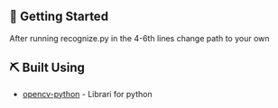 
## 🏁 Getting Started <a name = "getting_started"></a>

After running recognize.py in the 4-6th lines change path to your own

## ⛏️ Built Using <a name = "built_using"></a>

- [opencv-python](https://pypi.org/project/opencv-python/) - Librari for python

